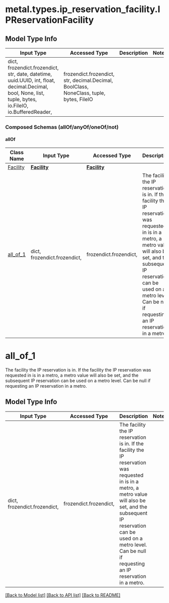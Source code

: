 # metal.types.ip_reservation_facility.IPReservationFacility

## Model Type Info
Input Type | Accessed Type | Description | Notes
------------ | ------------- | ------------- | -------------
dict, frozendict.frozendict, str, date, datetime, uuid.UUID, int, float, decimal.Decimal, bool, None, list, tuple, bytes, io.FileIO, io.BufferedReader,  | frozendict.frozendict, str, decimal.Decimal, BoolClass, NoneClass, tuple, bytes, FileIO |  | 

### Composed Schemas (allOf/anyOf/oneOf/not)
#### allOf
Class Name | Input Type | Accessed Type | Description | Notes
------------- | ------------- | ------------- | ------------- | -------------
[Facility](Facility.md) | [**Facility**](Facility.md) | [**Facility**](Facility.md) |  | 
[all_of_1](#all_of_1) | dict, frozendict.frozendict,  | frozendict.frozendict,  | The facility the IP reservation is in. If the facility the IP reservation was requested in is in a metro, a metro value will also be set, and the subsequent IP reservation can be used on a metro level. Can be null if requesting an IP reservation in a metro. | 

# all_of_1

The facility the IP reservation is in. If the facility the IP reservation was requested in is in a metro, a metro value will also be set, and the subsequent IP reservation can be used on a metro level. Can be null if requesting an IP reservation in a metro.

## Model Type Info
Input Type | Accessed Type | Description | Notes
------------ | ------------- | ------------- | -------------
dict, frozendict.frozendict,  | frozendict.frozendict,  | The facility the IP reservation is in. If the facility the IP reservation was requested in is in a metro, a metro value will also be set, and the subsequent IP reservation can be used on a metro level. Can be null if requesting an IP reservation in a metro. | 

[[Back to Model list]](../../README.md#documentation-for-models) [[Back to API list]](../../README.md#documentation-for-api-endpoints) [[Back to README]](../../README.md)

